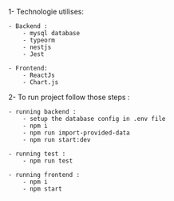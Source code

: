 1- Technologie utilises:

    - Backend : 
        - mysql database
        - typeorm
        - nestjs
        - Jest

    - Frontend:
        - ReactJs
        - Chart.js

2- To run project follow those steps : 

    - running backend : 
        - setup the database config in .env file
        - npm i
        - npm run import-provided-data
        - npm run start:dev

    - running test :
        - npm run test

    - running frontend :
        - npm i
        - npm start